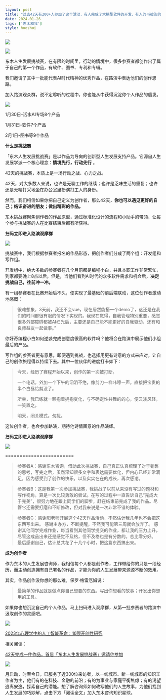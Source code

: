 ```yaml
---
layout: post
title: "过去42天有200+人参加了这个活动，有人完成了大模型软件的开发，有人的书被签约了"
date: 2024-01-26
tags: ['东木和我']
style: huoshui
---
```


![](/assets/post_images/2024-01-26-17319184388300.831787017159827.jpeg)

![](/assets/post_images/2024-01-26-17319184388690.874556747019162.png)

东木人生发展挑战赛，在有限的时间里，行动的情境中，很多参赛者都创作出了属于自己的第一个作品，有软件、图书、专利和专辑。

  

我们邀请了其中一批能代表AI时代精神的优秀作品，在路演中表达他们的创作思路。

  

加入路演观众群，说不定聆听的过程中，你也能从中获得沉淀你个人作品的启发。

  
![](/assets/post_images/2024-01-26-17319184390860.09127753082556733.png)

1月30日-活水AI专场8个产品

1月31日-软件7个产品

2月1日-图书等9个作品

  

  

  

**什么是挑战赛**

「东木人生发展挑战赛」是以作品为导向的创新型人生发展支持产品。它源自人生发展学派一个核心理念：**情境先行，行动先行** 。

  

42天的挑战赛，本质上是一场行动之战、心力之战。

  

42天，对大多数人来说，也许是无聊工作的继续；也许是乏味生活的重复；也许还是无精打采地坐在办公室里扮演打工人的身份。

  

然而，我们相信如果你把自己定义为创作者，那么42天，**你也可以遇见更好的自己；结识奋进的朋友；做出精彩的作品。**

  

东木挑战赛聚焦创作者的作品原型，通过标准化设计的流程和小助手的带领，让每个参与挑战赛的人在比赛结束后都有所获得。

  

**扫码立即进入路演观摩群**

![](/assets/post_images/2024-01-26-17319184392500.06867413856893223.png)

挑战赛中，我们根据参赛者报名的作品形态，把创作者们分成了两个组：开发组和写作组。

  

开发组中，绝大多数的参赛者在几个月前都是编程小白，并且本职工作非常繁忙，到家都要晚上8点以后。但是，当他们看到AI时代的众多软件需求和机会后，**决定挑战自己，往前冲一冲。**

  

有一组参赛者在比赛开始后不久，便实现了最基础的前后端联动，这位创作者激动地感慨：

>
> 很难想象，3天前，我还不会vue，现在居然能搭一个demo了，这还是在我们的时间都很有限的情况下实现的。我现在觉得，自我管理特别重要，感觉很多外部障碍都被AI扫光后，主要还是自己能不能更好的自我驱动，还有和良师益友一起做事。”

  

你好奇编程小白如何逆袭完成创意度很高的软件吗？他将会在路演中展示他们小组最后的产品。

  

写作组的参赛者更有意思，即便遇到挑战，也选择用更有诗意的方式来应对，让自己的创作旅程得以持续下去。其中一位伙伴的进度打卡如下：

> 今天，经历了赛程开始以来，创作的第一次被打断。
>
> 一个电话，外加一个下午的滔滔不绝，像剪刀一样咔嚓一声，直接把宝贵的半个白昼给剪没了。
>
> 所幸，我已练就一颗抱着拥抱变化，与不确定性共舞的的心，便云淡风轻，一笑置之。
>
> 明天，闭关模式，勿扰。

这位创作者，也会参加路演，期待他诗情画意的作品演绎。

  

**扫码立即进入路演观摩群**

![](/assets/post_images/2024-01-26-17319184393000.40718357961392626.png)

========================

>
> 参赛者A：感谢东木咨询，借助此次挑战赛，自己真正认真梳理了对于销售的思考，写完之后，虽然深知很多文字和表达需要优化，但内心已经非常满足，因为感受到了创作的快乐，以及实实在在的成长，再次感谢。

>
> 参赛者B：这是我第一次参加挑战赛，我挑战了以前从来没有写过的题材和写作视角，算是一次比较勇敢的尝试。在写的过程中一直告诉自己“完成大于完美”，很努力地在跟上同学们的脚步，赶在结束前完成了我的作品。尽管它还需要打磨和不断修改，但对我来说是一次非常不错的体验。

> 参赛者C：感谢阳老师开展这个42天作品活动，不然估计我几年也不会把这东西写出来。 感谢主办方，不断提醒，不然我可能第三周就会放弃了。
> 感谢其他同学完成作业，每当看到其他同学提交的作业，都让我的压力上升。 尽管这成品出来还是感觉不及格，但不及格也是有分数的。总比零分好。
> 最后感谢自己，估计总共花了十几个小时，把这篇东西搞出来。

  

  

  

**成为创作者**

作为东木的人生发展咨询师，我相信每个人都是创作者，工作带给你的只是一段经历，而主动创造拥有自己署名的作品，才能为你的人生发展带来源源不断的效用。

  

其实，作品创作没你想的那么难，保罗·格雷厄姆说：

> 最简单的作品就是做点你自己想要的东西。写出你想看的故事；开发出你想用的工具。

  

如果你也想沉淀自己的个人作品，马上扫码进入观摩群，从第一批参赛者的路演中汲取创作的灵感吧。

![](/assets/post_images/2024-01-26-17319184389490.06607176172676432.jpeg)

[2023年心理学中的人工智能革命：10项开创性研究](http://mp.weixin.qq.com/s?__biz=MzI0OTUyNTcwNA==&mid=2247487331&idx=1&sn=60b4de8dceaf446bf96fbcf9cbdba514&chksm=e9916bc4dee6e2d2babe772a56f09acce3df1820a557122657aba1de719aa56ab3360094b138&scene=21#wechat_redirect)  

相关阅读：  

[42天完成一件作品，首届「东木人生发展挑战赛」邀请你参加](http://mp.weixin.qq.com/s?__biz=MzI0OTUyNTcwNA==&mid=2247487201&idx=1&sn=1c609961f0688438a48914ffaf11b28a&chksm=e9916a46dee6e350467d873bf8b8b509510f7f0f3bcbcf09d792122ffd387a65694b04360eb2&scene=21#wechat_redirect)  

  

![](/assets/post_images/2024-01-26-17319184390260.4193027784930161.png)

月启动，时至今日，已服务了近300位来访者，以一线城市、新一线城市的知识工作者为主，他们有的在科技、金融的前沿；有的为事业与家庭平衡焦虑；有的渴望逃离安逸，探索自己的潜能。想了解咨询师如何改写他们的人生故事，为他们找到人生发展的巧妙解，点击下方「阅读全文」加入东木咨询知识星球。